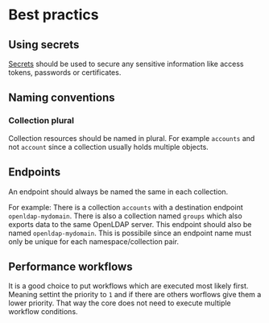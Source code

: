 # Best practics

## Using secrets
[Secrets](resources/secrets.md) should be used to secure any sensitive information like access tokens, passwords or certificates.

## Naming conventions

### Collection plural
Collection resources should be named in plural. For example `accounts` and not `account` since a collection usually holds multiple objects.

## Endpoints
An endpoint should always be named the same in each collection. 

For example:
There is a collection `accounts` with a destination endpoint `openldap-mydomain`. There is also a collection named `groups` which also exports
data to the same OpenLDAP server. This endpoint should also be named `openldap-mydomain`.
This is possibile since an endpoint name must only be unique for each namespace/collection pair.

## Performance workflows
It is a good choice to put workflows which are executed most likely first. Meaning settint the priority to `1` and if there are others worflows give them
a lower priority. That way the core does not need to execute multiple workflow conditions.
